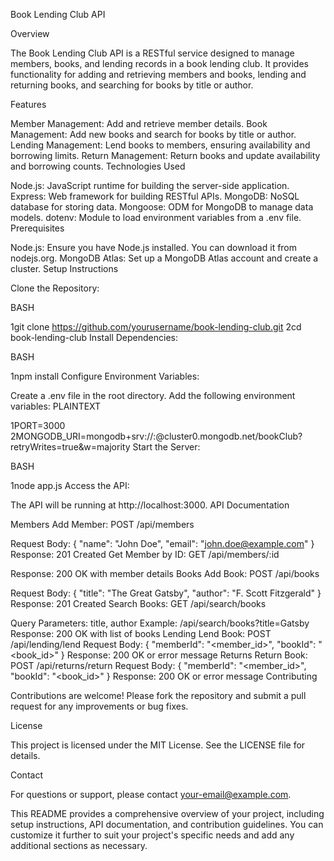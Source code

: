 Book Lending Club API

Overview

The Book Lending Club API is a RESTful service designed to manage members, books, and lending records in a book lending club. It provides functionality for adding and retrieving members and books, lending and returning books, and searching for books by title or author.

Features

Member Management: Add and retrieve member details.
Book Management: Add new books and search for books by title or author.
Lending Management: Lend books to members, ensuring availability and borrowing limits.
Return Management: Return books and update availability and borrowing counts.
Technologies Used

Node.js: JavaScript runtime for building the server-side application.
Express: Web framework for building RESTful APIs.
MongoDB: NoSQL database for storing data.
Mongoose: ODM for MongoDB to manage data models.
dotenv: Module to load environment variables from a .env file.
Prerequisites

Node.js: Ensure you have Node.js installed. You can download it from nodejs.org.
MongoDB Atlas: Set up a MongoDB Atlas account and create a cluster.
Setup Instructions

Clone the Repository:

BASH

1git clone https://github.com/yourusername/book-lending-club.git
2cd book-lending-club
Install Dependencies:

BASH

1npm install
Configure Environment Variables:

Create a .env file in the root directory.
Add the following environment variables:
PLAINTEXT

1PORT=3000
2MONGODB_URI=mongodb+srv://<username>:<password>@cluster0.mongodb.net/bookClub?retryWrites=true&w=majority
Start the Server:

BASH

1node app.js
Access the API:

The API will be running at http://localhost:3000.
API Documentation

Members
Add Member: POST /api/members

Request Body: { "name": "John Doe", "email": "john.doe@example.com" }
Response: 201 Created
Get Member by ID: GET /api/members/:id

Response: 200 OK with member details
Books
Add Book: POST /api/books

Request Body: { "title": "The Great Gatsby", "author": "F. Scott Fitzgerald" }
Response: 201 Created
Search Books: GET /api/search/books

Query Parameters: title, author
Example: /api/search/books?title=Gatsby
Response: 200 OK with list of books
Lending
Lend Book: POST /api/lending/lend
Request Body: { "memberId": "<member_id>", "bookId": "<book_id>" }
Response: 200 OK or error message
Returns
Return Book: POST /api/returns/return
Request Body: { "memberId": "<member_id>", "bookId": "<book_id>" }
Response: 200 OK or error message
Contributing

Contributions are welcome! Please fork the repository and submit a pull request for any improvements or bug fixes.

License

This project is licensed under the MIT License. See the LICENSE file for details.

Contact

For questions or support, please contact your-email@example.com.

This README provides a comprehensive overview of your project, including setup instructions, API documentation, and contribution guidelines. You can customize it further to suit your project's specific needs and add any additional sections as necessary.
